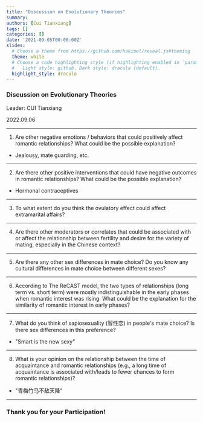 ```yaml
---
title: "Discussion on Evolutionary Theories"
summary: 
authors: [Cui Tianxiang]
tags: []
categories: []
date: '2021-09-05T00:00:00Z'
slides:
  # Choose a theme from https://github.com/hakimel/reveal.js#theming
  theme: white
  # Choose a code highlighting style (if highlighting enabled in `params.toml`)
  #   Light style: github. Dark style: dracula (default).
  highlight_style: dracula
---
```


### Discussion on Evolutionary Theories

Leader: CUI Tianxiang

2022.09.06

---

1. Are other negative emotions / behaviors that could positively affect romantic relationships? What could be the possible explanation?
- Jealousy, mate guarding, etc.

---

2. Are there other positive interventions that could have negative outcomes in romantic relationships? What could be the possible explanation?
- Hormonal contraceptives

---

3. To what extent do you think the ovulatory effect could affect extramarital affairs?
---

4. Are there other moderators or correlates that could be associated with or affect the relationship between fertility and desire for the variety of mating, especially in the Chinese context?

---

5. Are there any other sex differences in mate choice? Do you know any cultural differences in mate choice between different sexes?

---

6. According to The ReCAST model, the two types of relationships (long term vs. short term) were mostly indistinguishable in the early phases when romantic interest was rising. What could be the explanation for the similarity of romantic interest in early phases?

---

7. What do you think of sapiosexuality (智性恋) in people's mate choice? Is there sex differences in this preference?
  - "Smart is the new sexy"


---

8. What is your opinion on the relationship between the time of acquaintance and romantic relationships (e.g., a long time of acquaintance is associated with/leads to fewer chances to form romantic relationships)?
  - "青梅竹马不敌天降"

---

### Thank you for your Participation!




